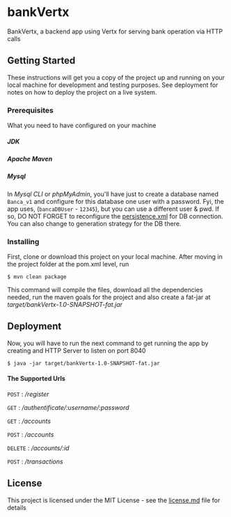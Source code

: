 # bankVertx

BankVertx, a backend app using Vertx for serving bank operation via HTTP calls

## Getting Started

These instructions will get you a copy of the project up and running on your local machine for development and testing purposes. See deployment for notes on how to deploy the project on a live system.

### Prerequisites

What you need to have configured on your machine


##### JDK
##### Apache Maven
##### Mysql

In *Mysql CLI* or *phpMyAdmin*, you'll have just to create a database named ```Banca_v1``` and configure for this database one user with a password.
Fyi, the app uses, (`bancaDBUser` - `12345`), but you can use a different user & pwd.
If so, DO NOT FORGET to reconfigure the [persistence.xml](./src/main/resources/META-INF/persistence.xml) for DB connection. You can also change to generation strategy for the DB there.



### Installing

First, clone or download this project on your local machine. After moving in the project folder at the pom.xml level, run
```
$ mvn clean package
```
This command will compile the files, download all the dependencies needed, run the maven goals for the project and also create a fat-jar at *target/bankVertx-1.0-SNAPSHOT-fat.jar*

## Deployment

Now, you will have to run the next command to get running the app by creating and HTTP Server to listen on port 8040
```
$ java -jar target/bankVertx-1.0-SNAPSHOT-fat.jar
```
#### The Supported Urls

``POST`` : */register*

``GET`` : */authentificate/:username/:password*

``GET`` : */accounts*

``POST`` : */accounts*

``DELETE`` : */accounts/:id*

``POST`` : */transactions*

## License

This project is licensed under the MIT License - see the [license.md](license.md) file for details
